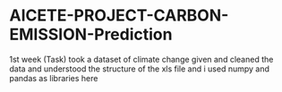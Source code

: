 # AICETE-PROJECT-CARBON-EMISSION-Prediction
1st week (Task)
took a dataset of climate change given and cleaned the data and understood the structure of the xls file and i used numpy and pandas as libraries here
